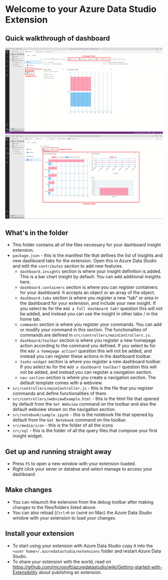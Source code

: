 # Welcome to your Azure Data Studio Extension

## Quick walkthrough of dashboard
![Homepage](/generators/app/templates/ext-dashboard/src/media/homepage.PNG)
![Tab](/generators/app/templates/ext-dashboard/src/media/tab.PNG)

## What's in the folder
* This folder contains all of the files necessary for your dashboard insight extension.
* `package.json` - this is the manifest file that defines the list of insights and new dashboard tabs for the extension. Open this in Azure Data Studio and edit the `contributes` section to add new features.
  * `dashboard.insights` section is where your insight definition is added. This is a bar chart insight by default. You can add additional insights here.
  * `dashboard.containers` section is where you can register containers for your dashboard. It accepts an object or an array of the object.
  * `dashboard.tabs` section is where you register a new "tab" or area in the dashboard for your extension, and include your new insight. If you select `No` for the `Add a full dashboard tab?` question this will not be added, and instead you can use the insight in other tabs / in the home tab.
  * `commands` section is where you register your commands. You can add or modify your command in this section. The functionalites of commands are defined in `src/controllers/mainControllers.js`.
  * `dashboard/toolbar` section is where you register a new homepage action according to the command you defined. If you select `No` for the `Add a homepage action?` question this will not be added, and instead you can register these actions in the dashboard toolbar.
  * `tasks-widget` section is where you register a new dashboard toolbar. If you select `No` for the `Add a dashboard toolbar?` question this will not be added, and instead you can register a navigation section.
  * `nav-section` section is where you create a navigation section. The default template comes with a webview.
* `src/controllers/mainController.js` - this is the file that you register commands and define functionalities of them.
* `src/controllers/webviewExample.html` - this is the html file that opened by default from the `Get Webview` command on the toolbar and also the default webview shown on the navigation section.
* `src/notebook/sample.ipynb` - this is the notebook file that opened by default from the `Get Notebook` command on the toolbar.
* `src/media/icon` - this is the folder of all the icons
* `src/sql` - this is the folder of all the query files that compose your first insight widget.



## Get up and running straight away
* Press `F5` to open a new window with your extension loaded.
* Right click your sever or databse and select manage to access your dashboard

## Make changes
* You can relaunch the extension from the debug toolbar after making changes to the files/folders listed above.
* You can also reload (`Ctrl+R` or `Cmd+R` on Mac) the Azure Data Studio window with your extension to load your changes.

## Install your extension
* To start using your extension with Azure Data Studio copy it into the `<user home>/.azuredatastudio/extensions` folder and restart Azure Data Studio.
* To share your extension with the world, read on https://github.com/microsoft/azuredatastudio/wiki/Getting-started-with-Extensibility about publishing an extension.
